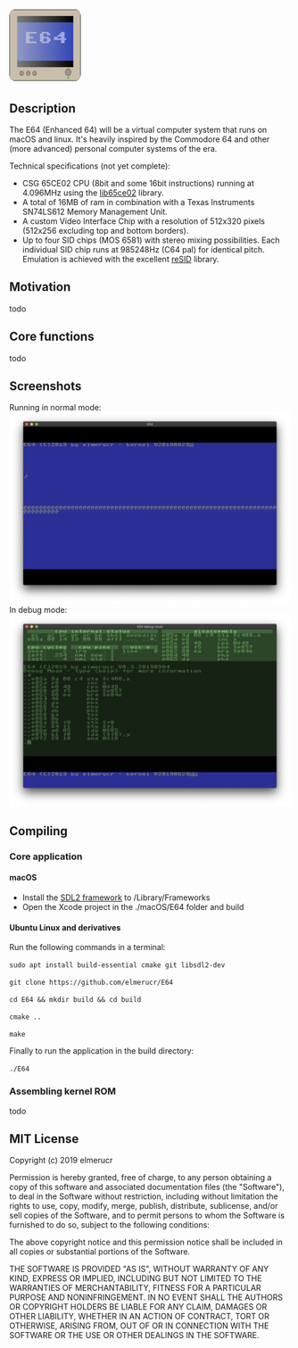 # ![E64test](./docs/E64_icon.png)
## Description
The E64 (Enhanced 64) will be a virtual computer system that runs on macOS and linux. It's heavily inspired by the Commodore 64 and other (more advanced) personal computer systems of the era.

Technical specifications (not yet complete):
* CSG 65CE02 CPU (8bit and some 16bit instructions) running at 4.096MHz using the [lib65ce02](https://github.com/elmerucr/lib65ce02) library.
* A total of 16MB of ram in combination with a Texas Instruments SN74LS612 Memory Management Unit.
* A custom Video Interface Chip with a resolution of 512x320 pixels (512x256 excluding  top and bottom borders).
* Up to four SID chips (MOS 6581) with stereo mixing possibilities. Each individual SID chip runs at 985248Hz (C64 pal) for identical pitch. Emulation is achieved with the excellent [reSID](http://www.zimmers.net/anonftp/pub/cbm/crossplatform/emulators/resid/index.html) library.
## Motivation
todo
## Core functions
todo
## Screenshots
Running in normal mode:
![E64 normal mode](./docs/E64_2019-09-04.png)
In debug mode:
![E64 debug mode](./docs/E64_debug_2019-09-04.png)
## Compiling
### Core application
#### macOS
* Install the [SDL2 framework](https://www.libsdl.org/download-2.0.php) to /Library/Frameworks
* Open the Xcode project in the ./macOS/E64 folder and build
#### Ubuntu Linux and derivatives
Run the following commands in a terminal:

````sudo apt install build-essential cmake git libsdl2-dev````

````git clone https://github.com/elmerucr/E64````

````cd E64 && mkdir build && cd build````

````cmake ..````

````make````

Finally to run the application in the build directory:

````./E64````
### Assembling kernel ROM
todo
## MIT License
Copyright (c) 2019 elmerucr

Permission is hereby granted, free of charge, to any person obtaining a copy of this software and associated documentation files (the "Software"), to deal in the Software without restriction, including without limitation the rights to use, copy, modify, merge, publish, distribute, sublicense, and/or sell copies of the Software, and to permit persons to whom the Software is furnished to do so, subject to the following conditions:

The above copyright notice and this permission notice shall be included in all copies or substantial portions of the Software.

THE SOFTWARE IS PROVIDED "AS IS", WITHOUT WARRANTY OF ANY KIND, EXPRESS OR IMPLIED, INCLUDING BUT NOT LIMITED TO THE WARRANTIES OF MERCHANTABILITY, FITNESS FOR A PARTICULAR PURPOSE AND NONINFRINGEMENT. IN NO EVENT SHALL THE AUTHORS OR COPYRIGHT HOLDERS BE LIABLE FOR ANY CLAIM, DAMAGES OR OTHER LIABILITY, WHETHER IN AN ACTION OF CONTRACT, TORT OR OTHERWISE, ARISING FROM, OUT OF OR IN CONNECTION WITH THE SOFTWARE OR THE USE OR OTHER DEALINGS IN THE
SOFTWARE.